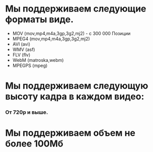 # Мы поддерживаем следующие форматы виде.
* MOV (mov,mp4,m4a,3gp,3g2,mj2) - с 300 000 Позиции
* MPEG4 (mov,mp4,m4a,3gp,3g2,mj2)
* AVI (avi)
* WMV (asf)
* FLV (flv)
* WebM (matroska,webm)
* MPEGPS (mpeg)


# Мы поддерживаем следующую высоту кадра в каждом видео:
### От 720p и выше.


# Мы поддерживаем объем не более 100Мб

